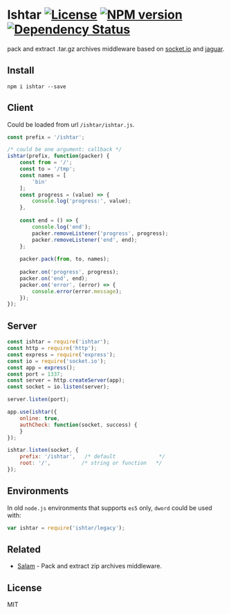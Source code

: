 # Ishtar [![License][LicenseIMGURL]][LicenseURL] [![NPM version][NPMIMGURL]][NPMURL] [![Dependency Status][DependencyStatusIMGURL]][DependencyStatusURL]

pack and extract .tar.gz archives middleware based on [socket.io](http://socket.io "Socket.io") and [jaguar](https://github.com/coderaiser/node-jaguar "Jaguar").

## Install

```
npm i ishtar --save
```

## Client

Could be loaded from url `/ishtar/ishtar.js`.

```js
const prefix = '/ishtar';

/* could be one argument: callback */
ishtar(prefix, function(packer) {
    const from = '/';
    const to = '/tmp';
    const names = [
        'bin'
    ];
    const progress = (value) => {
        console.log('progress:', value);
    },
    
    const end = () => {
        console.log('end');
        packer.removeListener('progress', progress);
        packer.removeListener('end', end);
    };
    
    packer.pack(from, to, names);
    
    packer.on('progress', progress);
    packer.on('end', end);
    packer.on('error', (error) => {
        console.error(error.message);
    });
});

```

## Server

```js
const ishtar = require('ishtar');
const http = require('http');
const express = require('express');
const io = require('socket.io');
const app = express();
const port = 1337;
const server = http.createServer(app);
const socket = io.listen(server);

server.listen(port);

app.use(ishtar({
    online: true,
    authCheck: function(socket, success) {
    }
});

ishtar.listen(socket, {
    prefix: '/ishtar',   /* default              */
    root: '/',          /* string or function   */
});
```

## Environments

In old `node.js` environments that supports `es5` only, `dword` could be used with:

```js
var ishtar = require('ishtar/legacy');
```

## Related

- [Salam](https://github.com/coderaiser/node-salam "Salam") - Pack and extract zip archives middleware.

## License

MIT

[NPMIMGURL]:                https://img.shields.io/npm/v/ishtar.svg?style=flat
[DependencyStatusIMGURL]:   https://img.shields.io/gemnasium/coderaiser/node-ishtar.svg?style=flat
[LicenseIMGURL]:            https://img.shields.io/badge/license-MIT-317BF9.svg?style=flat
[NPMURL]:                   https://npmjs.org/package/ishtar "npm"
[DependencyStatusURL]:      https://gemnasium.com/coderaiser/node-ishtar "Dependency Status"
[LicenseURL]:               https://tldrlegal.com/license/mit-license "MIT License"

